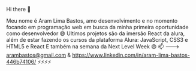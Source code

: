 Hi there 👋 

Meu nome é Aram Lima Bastos, amo desenvolvimento e no momento focando em programação web em busca 
da minha primeira oportunidade como desenvolvedor 😄
Ultimos projetos são da imersão React da alura, além de estar fazendo os cursos da plataforma Alura: JavaScript, CSS3 e HTML5 e React
E também na semana da Next Level Week 😄
📫 ---> arambastos@gmail.com & https://www.linkedin.com/in/aram-lima-bastos-446b74106/ ⚡⚡⚡⚡





